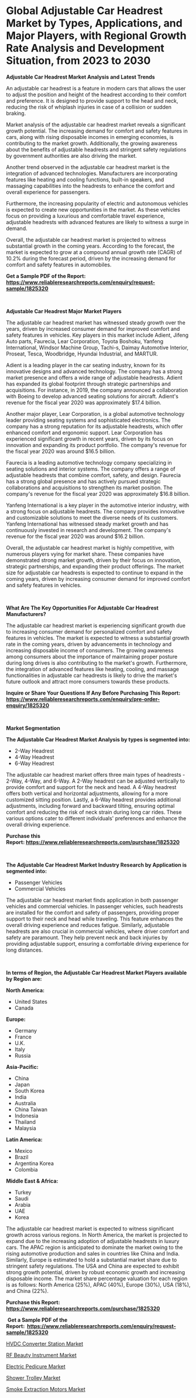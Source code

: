 <p><h1>Global Adjustable Car Headrest Market by Types, Applications, and Major Players, with Regional Growth Rate Analysis and Development Situation, from 2023 to 2030</h1></p><p><strong>Adjustable Car Headrest Market Analysis and Latest Trends</strong></p>
<p><p>An adjustable car headrest is a feature in modern cars that allows the user to adjust the position and height of the headrest according to their comfort and preference. It is designed to provide support to the head and neck, reducing the risk of whiplash injuries in case of a collision or sudden braking.</p><p>Market analysis of the adjustable car headrest market reveals a significant growth potential. The increasing demand for comfort and safety features in cars, along with rising disposable incomes in emerging economies, is contributing to the market growth. Additionally, the growing awareness about the benefits of adjustable headrests and stringent safety regulations by government authorities are also driving the market.</p><p>Another trend observed in the adjustable car headrest market is the integration of advanced technologies. Manufacturers are incorporating features like heating and cooling functions, built-in speakers, and massaging capabilities into the headrests to enhance the comfort and overall experience for passengers.</p><p>Furthermore, the increasing popularity of electric and autonomous vehicles is expected to create new opportunities in the market. As these vehicles focus on providing a luxurious and comfortable travel experience, adjustable headrests with advanced features are likely to witness a surge in demand.</p><p>Overall, the adjustable car headrest market is projected to witness substantial growth in the coming years. According to the forecast, the market is expected to grow at a compound annual growth rate (CAGR) of 10.2% during the forecast period, driven by the increasing demand for comfort and safety features in automobiles.</p></p>
<p><strong>Get a Sample PDF of the Report:&nbsp; <a href="https://www.reliableresearchreports.com/enquiry/request-sample/1825320">https://www.reliableresearchreports.com/enquiry/request-sample/1825320</a></strong></p>
<p>&nbsp;</p>
<p><strong>Adjustable Car Headrest Major Market Players</strong></p>
<p><p>The adjustable car headrest market has witnessed steady growth over the years, driven by increased consumer demand for improved comfort and safety features in vehicles. Key players in this market include Adient, Jifeng Auto parts, Faurecia, Lear Corporation, Toyota Boshoku, Yanfeng International, Windsor Machine Group, Tachi-s, Daimay Automotive Interior, Proseat, Tesca, Woodbridge, Hyundai Industrial, and MARTUR.</p><p>Adient is a leading player in the car seating industry, known for its innovative designs and advanced technology. The company has a strong market presence and offers a wide range of adjustable headrests. Adient has expanded its global footprint through strategic partnerships and acquisitions. For instance, in 2019, the company announced a collaboration with Boeing to develop advanced seating solutions for aircraft. Adient's revenue for the fiscal year 2020 was approximately $17.4 billion.</p><p>Another major player, Lear Corporation, is a global automotive technology leader providing seating systems and sophisticated electronics. The company has a strong reputation for its adjustable headrests, which offer enhanced comfort and ergonomic support. Lear Corporation has experienced significant growth in recent years, driven by its focus on innovation and expanding its product portfolio. The company's revenue for the fiscal year 2020 was around $16.5 billion.</p><p>Faurecia is a leading automotive technology company specializing in seating solutions and interior systems. The company offers a range of adjustable headrests that combine comfort, safety, and design. Faurecia has a strong global presence and has actively pursued strategic collaborations and acquisitions to strengthen its market position. The company's revenue for the fiscal year 2020 was approximately $16.8 billion.</p><p>Yanfeng International is a key player in the automotive interior industry, with a strong focus on adjustable headrests. The company provides innovative and customizable solutions to meet the diverse needs of its customers. Yanfeng International has witnessed steady market growth and has continuously invested in research and development. The company's revenue for the fiscal year 2020 was around $16.2 billion.</p><p>Overall, the adjustable car headrest market is highly competitive, with numerous players vying for market share. These companies have demonstrated strong market growth, driven by their focus on innovation, strategic partnerships, and expanding their product offerings. The market size for adjustable car headrests is expected to continue to expand in the coming years, driven by increasing consumer demand for improved comfort and safety features in vehicles.</p></p>
<p>&nbsp;</p>
<p><strong>What Are The Key Opportunities For Adjustable Car Headrest Manufacturers?</strong></p>
<p><p>The adjustable car headrest market is experiencing significant growth due to increasing consumer demand for personalized comfort and safety features in vehicles. The market is expected to witness a substantial growth rate in the coming years, driven by advancements in technology and increasing disposable income of consumers. The growing awareness among consumers about the importance of maintaining proper posture during long drives is also contributing to the market's growth. Furthermore, the integration of advanced features like heating, cooling, and massage functionalities in adjustable car headrests is likely to drive the market's future outlook and attract more consumers towards these products.</p></p>
<p><strong>Inquire or Share Your Questions If Any Before Purchasing This Report: <a href="https://www.reliableresearchreports.com/enquiry/pre-order-enquiry/1825320">https://www.reliableresearchreports.com/enquiry/pre-order-enquiry/1825320</a></strong></p>
<p>&nbsp;</p>
<p><strong>Market Segmentation</strong></p>
<p><strong>The Adjustable Car Headrest Market Analysis by types is segmented into:</strong></p>
<p><ul><li>2-Way Headrest</li><li>4-Way Headrest</li><li>6-Way Headrest</li></ul></p>
<p><p>The adjustable car headrest market offers three main types of headrests - 2-Way, 4-Way, and 6-Way. A 2-Way headrest can be adjusted vertically to provide comfort and support for the neck and head. A 4-Way headrest offers both vertical and horizontal adjustments, allowing for a more customized sitting position. Lastly, a 6-Way headrest provides additional adjustments, including forward and backward tilting, ensuring optimal comfort and reducing the risk of neck strain during long car rides. These various options cater to different individuals' preferences and enhance the overall driving experience.</p></p>
<p><strong>Purchase this Report:&nbsp;<a href="https://www.reliableresearchreports.com/purchase/1825320">https://www.reliableresearchreports.com/purchase/1825320</a></strong></p>
<p>&nbsp;</p>
<p><strong>The Adjustable Car Headrest Market Industry Research by Application is segmented into:</strong></p>
<p><ul><li>Passenger Vehicles</li><li>Commercial Vehicles</li></ul></p>
<p><p>The adjustable car headrest market finds application in both passenger vehicles and commercial vehicles. In passenger vehicles, such headrests are installed for the comfort and safety of passengers, providing proper support to their neck and head while traveling. This feature enhances the overall driving experience and reduces fatigue. Similarly, adjustable headrests are also crucial in commercial vehicles, where driver comfort and safety are paramount. They help prevent neck and back injuries by providing adjustable support, ensuring a comfortable driving experience for long distances.</p></p>
<p>&nbsp;</p>
<p><strong>In terms of Region, the Adjustable Car Headrest Market Players available by Region are:</strong></p>
<p>
    <p> <strong> North America: </strong>
        <ul>
            <li>United States</li>
            <li>Canada</li>
        </ul>
        </p> 
    <p> <strong> Europe: </strong>
        <ul>
            <li>Germany</li>
            <li>France</li>
            <li>U.K.</li>
            <li>Italy</li>
            <li>Russia</li>
        </ul>
        </p> 
    <p> <strong> Asia-Pacific: </strong>
        <ul>
            <li>China</li>
            <li>Japan</li>
            <li>South Korea</li>
            <li>India</li>
            <li>Australia</li>
            <li>China Taiwan</li>
            <li>Indonesia</li>
            <li>Thailand</li>
            <li>Malaysia</li>
        </ul>
        </p> 
    <p> <strong> Latin America: </strong>
        <ul>
            <li>Mexico</li>
            <li>Brazil</li>
            <li>Argentina Korea</li>
            <li>Colombia</li>
        </ul>
        </p> 
    <p> <strong> Middle East & Africa: </strong>
        <ul>
            <li>Turkey</li>
            <li>Saudi</li>
            <li>Arabia</li>
            <li>UAE</li>
            <li>Korea</li>
        </ul>
    </p>
    </p>
<p><p>The adjustable car headrest market is expected to witness significant growth across various regions. In North America, the market is projected to expand due to the increasing adoption of adjustable headrests in luxury cars. The APAC region is anticipated to dominate the market owing to the rising automotive production and sales in countries like China and India. Similarly, Europe is estimated to hold a substantial market share due to stringent safety regulations. The USA and China are expected to exhibit strong growth potential, driven by robust economic growth and increasing disposable income. The market share percentage valuation for each region is as follows: North America (25%), APAC (40%), Europe (30%), USA (18%), and China (22%).</p></p>
<p><strong>Purchase this Report: <a href="https://www.reliableresearchreports.com/purchase/1825320">https://www.reliableresearchreports.com/purchase/1825320</a></strong></p>
<p>&nbsp;<strong>Get a Sample PDF of the Report:&nbsp;&nbsp;<a href="https://www.reliableresearchreports.com/enquiry/request-sample/1825320">https://www.reliableresearchreports.com/enquiry/request-sample/1825320</a></strong></p>
<p><strong></strong></p>
<p><p><a href="https://www.linkedin.com/pulse/hvdc-converter-station-market-insights-players-forecast-kyuke/">HVDC Converter Station Market</a></p><p><a href="https://medium.com/@toneygrimes2023/rf-beauty-instrument-market-competitive-analysis-market-trends-and-forecast-to-2030-896c1486261f">RF Beauty Instrument Market</a></p><p><a href="https://medium.com/@maeganbraun/electric-pedicure-market-insights-into-market-cagr-market-trends-and-growth-strategies-4825cc953a79">Electric Pedicure Market</a></p><p><a href="https://www.linkedin.com/pulse/shower-trolley-market-size-2023-2030-global-industrial-vpt9e/">Shower Trolley Market</a></p><p><a href="https://www.linkedin.com/pulse/smoke-extraction-motors-market-size-share-amp-trends-analysis-r2mse/">Smoke Extraction Motors Market</a></p></p>